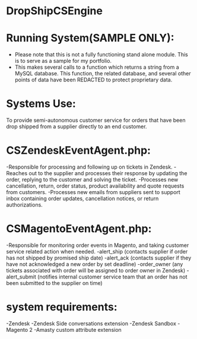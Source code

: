# DropShipCSEngine

# Running System(SAMPLE ONLY):
- Please note that this is not a fully functioning stand alone module. This is to serve as a sample for my portfolio.
- This makes several calls to a function which returns a string from a MySQL database.
This function, the related database, and several other points of data have been REDACTED to protect proprietary data.

# Systems Use:
To provide semi-autonomous customer service for orders that have been drop shipped from a supplier directly to an end customer.

# CSZendeskEventAgent.php:
-Responsible for processing and following up on tickets in Zendesk.
-Reaches out to the supplier and processes their response by updating the order, replying to the customer and solving the ticket.
-Processes new cancellation, return, order status, product availability and quote requests from customers.
-Processes new emails from suppliers sent to support inbox containing order updates, cancellation notices, or return authorizations.

# CSMagentoEventAgent.php:
-Responsible for monitoring order events in Magento, and taking customer service related action when needed.
-alert_ship (contacts supplier if order has not shipped by promised ship date)
-alert_ack (contacts supplier if they have not acknowledged a new order by set deadline)
-order_owner (any tickets associated with order will be assigned to order owner in Zendesk)
-alert_submit (notifies internal customer service team that an order has not been submitted to the supplier on time)

# system requirements:
-Zendesk
-Zendesk Side conversations extension
-Zendesk Sandbox
-Magento 2
-Amasty custom attribute extension

